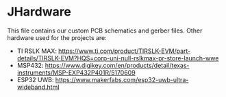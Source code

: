 # JHardware
This file contains our custom PCB schematics and gerber files.
Other hardware used for the projects are:
- TI RSLK MAX: https://www.ti.com/product/TIRSLK-EVM/part-details/TIRSLK-EVM?HQS=corp-uni-null-rslkmax-pr-store-launch-wwe
- MSP432: https://www.digikey.com/en/products/detail/texas-instruments/MSP-EXP432P401R/5170609
- ESP32 UWB: https://www.makerfabs.com/esp32-uwb-ultra-wideband.html
